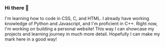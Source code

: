 ### Hi there 👋
I'm learning how to code in CSS, C, and HTML. I already have working knowledge of Python and Javascript, and I'm proficient in C++.
Right now, I'm working on building a personal website! This way I can showcase my projects and learning journey in much more detail.
Hopefully I can make my mark here in a good way!

